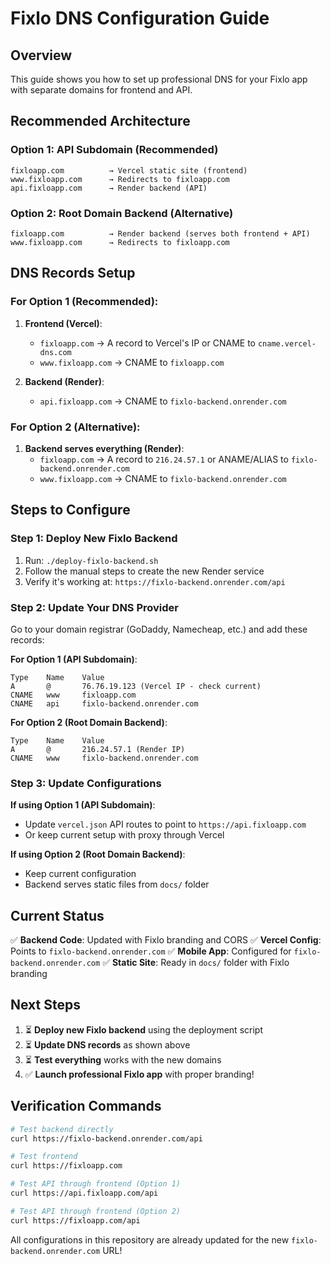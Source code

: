 # Fixlo DNS Configuration Guide

## Overview
This guide shows you how to set up professional DNS for your Fixlo app with separate domains for frontend and API.

## Recommended Architecture

### Option 1: API Subdomain (Recommended)
```
fixloapp.com          → Vercel static site (frontend)
www.fixloapp.com      → Redirects to fixloapp.com
api.fixloapp.com      → Render backend (API)
```

### Option 2: Root Domain Backend (Alternative)
```
fixloapp.com          → Render backend (serves both frontend + API)
www.fixloapp.com      → Redirects to fixloapp.com
```

## DNS Records Setup

### For Option 1 (Recommended):

1. **Frontend (Vercel)**:
   - `fixloapp.com` → A record to Vercel's IP or CNAME to `cname.vercel-dns.com`
   - `www.fixloapp.com` → CNAME to `fixloapp.com`

2. **Backend (Render)**:
   - `api.fixloapp.com` → CNAME to `fixlo-backend.onrender.com`

### For Option 2 (Alternative):

1. **Backend serves everything (Render)**:
   - `fixloapp.com` → A record to `216.24.57.1` or ANAME/ALIAS to `fixlo-backend.onrender.com`
   - `www.fixloapp.com` → CNAME to `fixlo-backend.onrender.com`

## Steps to Configure

### Step 1: Deploy New Fixlo Backend
1. Run: `./deploy-fixlo-backend.sh`
2. Follow the manual steps to create the new Render service
3. Verify it's working at: `https://fixlo-backend.onrender.com/api`

### Step 2: Update Your DNS Provider
Go to your domain registrar (GoDaddy, Namecheap, etc.) and add these records:

**For Option 1 (API Subdomain)**:
```
Type    Name    Value
A       @       76.76.19.123 (Vercel IP - check current)
CNAME   www     fixloapp.com
CNAME   api     fixlo-backend.onrender.com
```

**For Option 2 (Root Domain Backend)**:
```
Type    Name    Value
A       @       216.24.57.1 (Render IP)
CNAME   www     fixlo-backend.onrender.com
```

### Step 3: Update Configurations

**If using Option 1 (API Subdomain)**:
- Update `vercel.json` API routes to point to `https://api.fixloapp.com`
- Or keep current setup with proxy through Vercel

**If using Option 2 (Root Domain Backend)**:
- Keep current configuration
- Backend serves static files from `docs/` folder

## Current Status

✅ **Backend Code**: Updated with Fixlo branding and CORS
✅ **Vercel Config**: Points to `fixlo-backend.onrender.com`
✅ **Mobile App**: Configured for `fixlo-backend.onrender.com`
✅ **Static Site**: Ready in `docs/` folder with Fixlo branding

## Next Steps

1. ⏳ **Deploy new Fixlo backend** using the deployment script
2. ⏳ **Update DNS records** as shown above
3. ⏳ **Test everything** works with the new domains
4. ✅ **Launch professional Fixlo app** with proper branding!

## Verification Commands

```bash
# Test backend directly
curl https://fixlo-backend.onrender.com/api

# Test frontend
curl https://fixloapp.com

# Test API through frontend (Option 1)
curl https://api.fixloapp.com/api

# Test API through frontend (Option 2)
curl https://fixloapp.com/api
```

All configurations in this repository are already updated for the new `fixlo-backend.onrender.com` URL!
